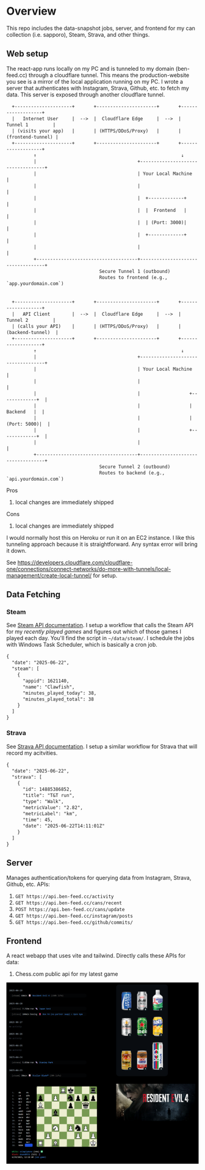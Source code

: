 # Overview
This repo includes the data-snapshot jobs, server, and frontend for my can collection (i.e. sapporo), Steam, Strava, and other things.

## Web setup
The react-app runs locally on my PC and is tunneled to my domain (ben-feed.cc) through a cloudflare tunnel. This means the production-website you see is a mirror of the local application running on my PC. I wrote a server that authenticates with Instagram, Strava, Github, etc. to fetch my data. This server is exposed through another cloudflare tunnel.

```
  +---------------------+       +----------------------+       +-------------------+
  |   Internet User     |  -->  |  Cloudflare Edge     |  -->  |  Tunnel 1         |
  | (visits your app)   |       | (HTTPS/DDoS/Proxy)   |       | (frontend-tunnel) |
  +---------------------+       +----------------------+       +-------------------+
          ↑                                                     ↓
          |                                     +-----------------------------------+
          |                                     | Your Local Machine                |
          |                                     |                                   |
          |                                     |  +-------------+                  |
          |                                     |  |  Frontend   |                  |
          |                                     |  | (Port: 3000)|                  |
          |                                     |  +-------------+                  |
          |                                     |                                   |
          +-------------------------------------+-----------------------------------+
                                  Secure Tunnel 1 (outbound)
                                  Routes to frontend (e.g., `app.yourdomain.com`)


  +---------------------+       +----------------------+       +-------------------+
  |   API Client        |  -->  |  Cloudflare Edge     |  -->  |  Tunnel 2         |
  | (calls your API)    |       | (HTTPS/DDoS/Proxy)   |       | (backend-tunnel)  |
  +---------------------+       +----------------------+       +-------------------+
          ↑                                                     ↓
          |                                     +-----------------------------------+
          |                                     | Your Local Machine                |
          |                                     |                                   |
          |                                     |                  +-------------+  |
          |                                     |                  |   Backend   |  |
          |                                     |                  | (Port: 5000)|  |
          |                                     |                  +-------------+  |
          |                                     |                                   |
          +-------------------------------------+-----------------------------------+
                                  Secure Tunnel 2 (outbound)
                                  Routes to backend (e.g., `api.yourdomain.com`)
```
Pros
1. local changes are immediately shipped

Cons
1. local changes are immediately shipped

I would normally host this on Heroku or run it on an EC2 instance. I like this tunneling approach because it is straightforward. Any syntax error will bring it down. 

See https://developers.cloudflare.com/cloudflare-one/connections/connect-networks/do-more-with-tunnels/local-management/create-local-tunnel/ for setup.


## Data Fetching

### Steam

See [Steam API documentation](https://developer.valvesoftware.com/wiki/Steam_Web_API#GetGlobalAchievementPercentagesForApp_.28v0001.29). I setup a workflow that calls the Steam API for my *recently played games* and figures out which of those games I played each day. You'll find the script in `~/data/steam/`. I schedule the jobs with Windows Task Scheduler, which is basically a cron job.


```
{
  "date": "2025-06-22",
  "steam": [
    {
      "appid": 1621140,
      "name": "Clawfish",
      "minutes_played_today": 38,
      "minutes_played_total": 38
    }
  ]
}
```

### Strava

See [Strava API documentation](https://developers.strava.com/docs/). I setup a similar workflow for Strava that will record my acitvities.

```
{
  "date": "2025-06-22",
  "strava": [
    {
      "id": 14885386852,
      "title": "T&T run",
      "type": "Walk",
      "metricValue": "2.82",
      "metricLabel": "km",
      "time": 45,
      "date": "2025-06-22T14:11:01Z"
    }
  ]
}
```

## Server
Manages authentication/tokens for querying data from Instagram, Strava, Github, etc.
APIs:
1. `GET https://api.ben-feed.cc/activity`
1. `GET https://api.ben-feed.cc/cans/recent`
1. `POST https://api.ben-feed.cc/cans/update`
1. `GET https://api.ben-feed.cc/instagram/posts`
1. `GET https://api.ben-feed.cc/github/commits/`

## Frontend
A react webapp that uses vite and tailwind.
Directly calls these APIs for data:
1. Chess.com public api for my latest game

![](./demo.png)
